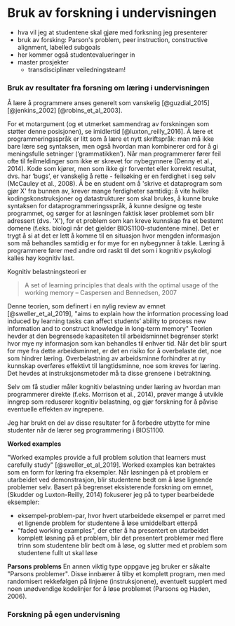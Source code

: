 # Bruk av forskning i undervisningen




* hva vil jeg at studentene skal gjøre med forksning jeg presenterer
* bruk av forsking: Parson's problem, peer instruction, constructive alignment, labelled subgoals
* her kommer også studentevalueringer in
* master prosjekter
    * transdisciplinær veiledningsteam!


### Bruk av resultater fra forsning om læring i undervisningen

Å lære å programmere anses generelt som vanskelig
[@guzdial_2015]
[@jenkins_2002]
[@robins_et_al_2003].

For et motargument
(og et utmerket sammendrag av forskningen som støtter denne posisjonen),
se imidlertid [@luxton_reilly_2016].
Å lære et programmeringsspråk er litt som å lære et nytt skriftspråk:
man må ikke bare lære seg syntaksen,
men også hvordan man kombinerer ord for å gi meningsfulle setninger (‘grammatikken’).
Når man programmerer fører feil ofte til feilmeldinger som
ikke er skrevet for nybegynnere (Denny et al., 2014).
Kode som kjører, men som ikke gir forventet eller korrekt resultat, dvs.
har ‘bugs’, er vanskelig å rette -
feilsøking er en ferdighet i seg selv (McCauley et al., 2008).
Å be en student om å 'skrive et dataprogram som gjør X' fra bunnen av,
krever mange ferdigheter samtidig:
å vite hvilke kodingskonstruksjoner og datastrukturer som skal brukes,
å kunne bruke syntaksen for dataprogrammeringsspråk,
å kunne designe og teste programmet,
og sørger for at løsningen faktisk løser problemet som blir adressert (dvs. 'X'),
for et problem som kan kreve kunnskap fra et bestemt domene
(f.eks. biologi når det gjelder BIOS1100-studentene mine).
Det er trygt å si at det er lett å komme til en situasjon
hvor mengden informasjon som må behandles samtidig
er for mye for en nybegynner å takle.
Læring å programmere fører med andre ord raskt til det som i kognitiv psykologi
kalles høy kognitiv last.


Kognitiv belastningsteori er

> A set of learning principles that deals with the optimal usage of the working memory &ndash; Caspersen and Bennedsen, 2007



Denne teorien, som definert i en nylig review av emnet [@sweller_et_al_2019],
"aims to explain how the information processing load induced by learning tasks can affect students’ ability to process new information and to construct knowledge in long-term memory"
Teorien hevder at den begrensede kapasiteten til arbeidsminnet
begrenser sterkt hvor mye ny informasjon som kan behandles til enhver tid.
Når det blir spurt for mye fra dette arbeidsminnet,
er det en risiko for å overbelaste det, noe som hindrer læring.
Overbelastning av arbeidsminne forhindrer at ny kunnskap overføres effektivt
til langtidsminne, noe som kreves for læring.
Det hevdes at instruksjonsmetoder må ta disse grensene i betraktning.

Selv om få studier måler kognitiv belastning under læring av hvordan man
programmerer direkte (f.eks. Morrison et al., 2014),
prøver mange å utvikle inngrep som reduserer kognitiv belastning,
og gjør forskning for å påvise eventuelle effekten av ingrepene.

Jeg har brukt en del av disse resultater for å forbedre utbytte
for mine studenter når de lærer seg programmering i BIOS1100.

**Worked examples**

"Worked examples provide a full problem solution that learners must carefully study"
[@sweller_et_al_2019].
Worked examples kan betraktes som en form for læring fra eksempler.
Når løsningen på et problem er utarbeidet ved demonstrasjon,
blir studentene bedt om å løse lignende problemer selv.
Basert på begrenset eksisterende forskning om emnet, (Skudder og Luxton-Reilly, 2014)
fokuserer jeg på to typer bearbeidede eksempler:
* eksempel-problem-par, hvor hvert utarbeidede eksempel er parret med et
  lignende problem for studentene å løse umiddelbart etterpå
* "faded working examples", der etter å ha presentert en utarbeidet komplett løsning på et problem,
  blir det presentert problemer med flere trinn som studentene blir bedt om å løse,
  og slutter med et problem som studentene fullt ut skal løse

**Parsons problems**
En annen viktig type oppgave jeg bruker er såkalte "Parsons problemer".
Disse innbærer å tilby et komplett program,
men med randomisert rekkefølgen på linjene (instruksjonene),
eventuelt supplert med noen unødvendige kodelinjer for å løse problemet
(Parsons og Haden, 2006).


### Forskning på egen undervisning


